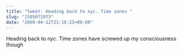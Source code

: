 ```yaml
---
title: "tweet: Heading back to nyc. Time zones "
slug: "1505071973"
date: "2009-04-12T21:16:25+00:00"
---
```

Heading back to nyc. Time zones have screwed up my consciousness though